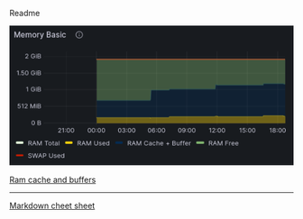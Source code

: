 Readme

![alt](https://github.com/dmfow/CheetSheetsOpsFixes/blob/main/Images/RamCacheAndBuffers.png)

[Ram cache and buffers](https://github.com/dmfow/CheetSheetsOpsFixes/blob/main/Linux%20Ram%20cache%20%2B%20Buffer)

---




[Markdown cheet sheet](https://github.com/dmfow/CheatSheets/blob/main/Github%20Markdown.md)


